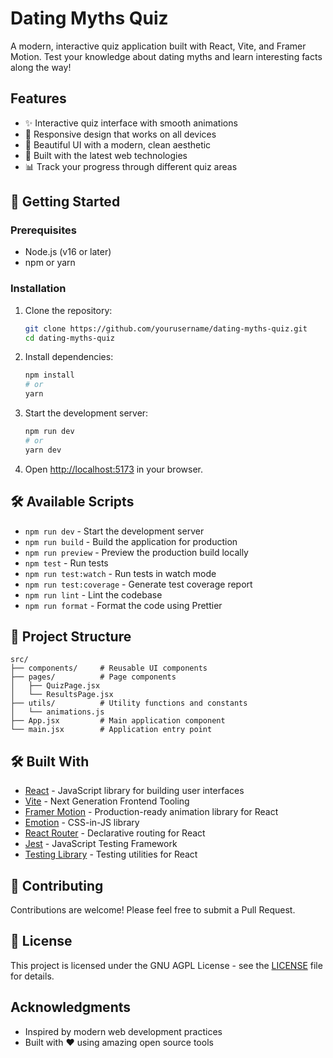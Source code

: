 # Dating Myths Quiz

A modern, interactive quiz application built with React, Vite, and Framer Motion. Test your knowledge about dating myths and learn interesting facts along the way!

## Features

- ✨ Interactive quiz interface with smooth animations
- 📱 Responsive design that works on all devices
- 🎨 Beautiful UI with a modern, clean aesthetic
- 🚀 Built with the latest web technologies
- 📊 Track your progress through different quiz areas

## 🚀 Getting Started

### Prerequisites

- Node.js (v16 or later)
- npm or yarn

### Installation

1. Clone the repository:
   ```bash
   git clone https://github.com/yourusername/dating-myths-quiz.git
   cd dating-myths-quiz
   ```

2. Install dependencies:
   ```bash
   npm install
   # or
   yarn
   ```

3. Start the development server:
   ```bash
   npm run dev
   # or
   yarn dev
   ```

4. Open [http://localhost:5173](http://localhost:5173) in your browser.

## 🛠 Available Scripts

- `npm run dev` - Start the development server
- `npm run build` - Build the application for production
- `npm run preview` - Preview the production build locally
- `npm test` - Run tests
- `npm run test:watch` - Run tests in watch mode
- `npm run test:coverage` - Generate test coverage report
- `npm run lint` - Lint the codebase
- `npm run format` - Format the code using Prettier

## 📁 Project Structure

```
src/
├── components/     # Reusable UI components
├── pages/          # Page components
│   ├── QuizPage.jsx
│   └── ResultsPage.jsx
├── utils/          # Utility functions and constants
│   └── animations.js
├── App.jsx         # Main application component
└── main.jsx        # Application entry point
```

## 🛠 Built With

- [React](https://reactjs.org/) - JavaScript library for building user interfaces
- [Vite](https://vitejs.dev/) - Next Generation Frontend Tooling
- [Framer Motion](https://www.framer.com/motion/) - Production-ready animation library for React
- [Emotion](https://emotion.sh/) - CSS-in-JS library
- [React Router](https://reactrouter.com/) - Declarative routing for React
- [Jest](https://jestjs.io/) - JavaScript Testing Framework
- [Testing Library](https://testing-library.com/) - Testing utilities for React

## 🤝 Contributing

Contributions are welcome! Please feel free to submit a Pull Request.

## 📄 License

This project is licensed under the GNU AGPL License - see the [LICENSE](LICENSE) file for details.

## Acknowledgments

- Inspired by modern web development practices
- Built with ❤️ using amazing open source tools
